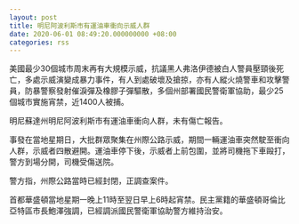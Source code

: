 ```yaml
---
layout: post
title: 明尼阿波利斯市有運油車衝向示威人群
date: 2020-06-01 08:49:20.000000000 +08:00
categories: rss
---
```


美國最少30個城市周末再有大規模示威，抗議黑人弗洛伊德被白人警員壓頸後死亡，多處示威演變成暴力事件，有人到處破壞及搶掠，亦有人縱火燒警車和攻擊警員，防暴警察發射催淚彈及橡膠子彈驅散，多個州部署國民警衛軍協助，最少25個城市實施宵禁，近1400人被捕。

明尼蘇達州明尼阿波利斯市有運油車衝向人群，未有傷亡報告。

事發在當地星期日，大批群眾聚集在州際公路示威，期間一輛運油車突然駛至衝向人群，示威者四散避開。運油車停下後，示威者上前包圍，並將司機拖下車毆打，警方到場分開，司機受傷送院。

警方指，州際公路當時已經封閉，正調查案件。

首都華盛頓當地星期一晚上11時至翌日早上6時起宵禁。民主黨籍的華盛頓哥倫比亞特區市長鮑澤強調，已經調派國民警衛軍協助警方維持治安。
